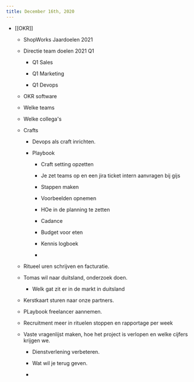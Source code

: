 ```yaml
---
title: December 16th, 2020
---
```


- [[OKR]]
	 - ShopWorks Jaardoelen 2021 

	 - Directie team doelen 2021 Q1
		 - Q1 Sales 

		 - Q1 Marketing 

		 - Q1 Devops 

	 - OKR software 

	 - Welke teams 

	 - Welke collega's 

	 - Crafts 
		 - Devops als craft inrichten. 

		 - Playbook 
			 - Craft setting opzetten

			 - Je zet teams op en een jira ticket intern aanvragen bij gijs

			 - Stappen maken 

			 - Voorbeelden opnemen

			 - HOe in de planning te zetten

			 - Cadance

			 - Budget voor eten

			 - Kennis logboek 

			 - 

	 - Ritueel uren schrijven en facturatie.

	 - Tomas wil naar duitsland, onderzoek doen.
		 - Welk gat zit er in de markt in duitsland

	 - Kerstkaart sturen naar onze partners.

	 - PLaybook freelancer aannemen.

	 - Recruitment meer in rituelen stoppen en rapportage per week 

	 - Vaste vragenlijst maken, hoe het project is verlopen en welke cijfers krijgen we.
		 - Dienstverlening verbeteren.

		 - Wat wil je terug geven.

		 - 
